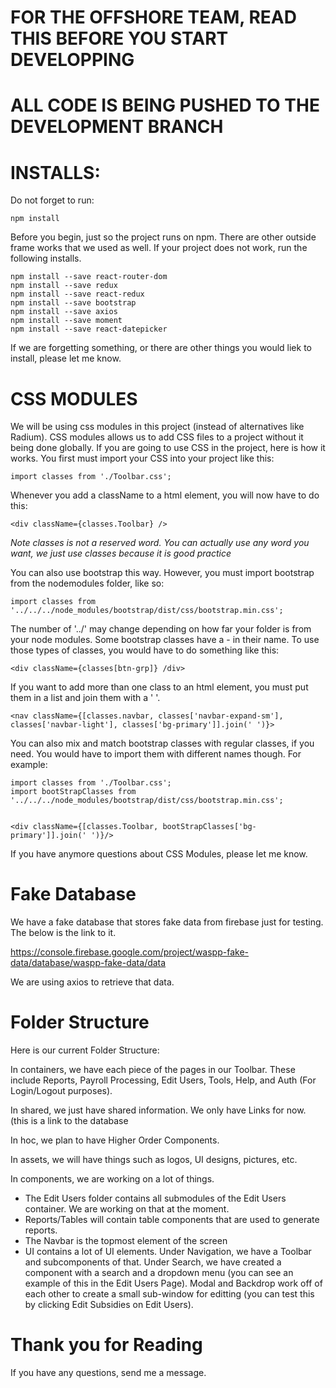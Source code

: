 
# FOR THE OFFSHORE TEAM, READ THIS BEFORE YOU START DEVELOPPING
# ALL CODE IS BEING PUSHED TO THE DEVELOPMENT BRANCH

# INSTALLS:

Do not forget to run:

    npm install
    
Before you begin, just so the project runs on npm.
There are other outside frame works that we used as well.
If your project does not work, run the following installs.

    npm install --save react-router-dom
    npm install --save redux
    npm install --save react-redux
    npm install --save bootstrap
    npm install --save axios
    npm install --save moment
    npm install --save react-datepicker
    
If we are forgetting something, or there are other things you would liek to install, please let me know.

# CSS MODULES
    
We will be using css modules in this project (instead of alternatives like Radium).
CSS modules allows us to add CSS files to a project without it being done globally.
If you are going to use CSS in the project, here is how it works.
You first must import your CSS into your project like this:

    import classes from './Toolbar.css';

Whenever you add a className to a html element, you will now have to do this:

    <div className={classes.Toolbar} />
    
*Note classes is not a reserved word.  You can actually use any word you want, we just use classes because it is good practice*

You can also use bootstrap this way.  However, you must import bootstrap from the nodemodules folder, like so:

    import classes from '../../../node_modules/bootstrap/dist/css/bootstrap.min.css';
    
The number of '../' may change depending on how far your folder is from your node modules.
Some bootstrap classes have a - in their name.  To use those types of classes, you would have to do something like this:

    <div className={classes[btn-grp]} /div>

If you want to add more than one class to an html element, you must put them in a list and join them with a ' '.

    <nav className={[classes.navbar, classes['navbar-expand-sm'], classes['navbar-light'], classes['bg-primary']].join(' ')}>

You can also mix and match bootstrap classes with regular classes, if you need.
You would have to import them with different names though.  For example:

    import classes from './Toolbar.css';
    import bootStrapClasses from '../../../node_modules/bootstrap/dist/css/bootstrap.min.css';
    
    
    <div className={[classes.Toolbar, bootStrapClasses['bg-primary']].join(' ')}/>

If you have anymore questions about CSS Modules, please let me know.

# Fake Database

We have a fake database that stores fake data from firebase just for testing.  The below is the link to it.

https://console.firebase.google.com/project/waspp-fake-data/database/waspp-fake-data/data

We are using axios to retrieve that data.

# Folder Structure

Here is our current Folder Structure:

In containers, we have each piece of the pages in our Toolbar. These include Reports, Payroll Processing, Edit Users, Tools, Help, and Auth (For Login/Logout purposes).

In shared, we just have shared information.  We only have Links for now.  (this is a link to the database

In hoc, we plan to have Higher Order Components.

In assets, we will have things such as logos, UI designs, pictures, etc.

In components, we are working on a lot of things.
- The Edit Users folder contains all submodules of the Edit Users container.  We are working on that at the moment.
- Reports/Tables will contain table components that are used to generate reports.
- The Navbar is the topmost element of the screen
- UI contains a lot of UI elements.  Under Navigation, we have a Toolbar and subcomponents of that.  Under Search, we have created a component with a search and a dropdown menu (you can see an example of this in the Edit Users Page).  Modal and Backdrop work off of each other to create a small sub-window for editting (you can test this by clicking Edit Subsidies on Edit Users).

# Thank you for Reading

If you have any questions, send me a message.
